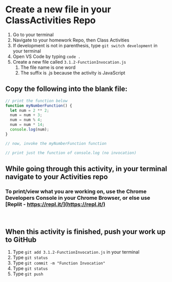 # Create a new file in your ClassActivities Repo

1. Go to your terminal
2. Navigate to your homework Repo, then Class Activities
3. If development is not in parenthesis, type `git switch development` in your terminal
4. Open VS Code by typing `code .`
5. Create a new file called `3.1.2-FunctionInvocation.js`
    1. The file name is one word
    2. The suffix is .js because the activity is JavaScript

## Copy the following into the blank file:

```javascript
// print the function below
function myNumberFunction() {
  let num = 2 ** 2;
  num = num + 3;
  num = num % 4;
  num = num * 14;
  console.log(num);
}

// now, invoke the myNumberFunction function

// print just the function of console.log (no invocation)
```

## While going through this activity, in your terminal navigate to your Activities repo

### To print/view what you are working on, use the Chrome Developers Console in your Chrome Browser, or else use [Replit - https://repl.it/](https://repl.it/)

<br>

## When this activity is finished, push your work up to GitHub

1. Type `git add 3.1.2-FunctionInvocation.js` in your terminal
2. Type `git status`
3. Type `git commit -m "Function Invocation"`
4. Type `git status`
5. Type `git push`
